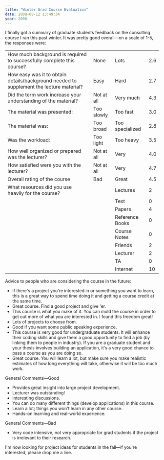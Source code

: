 ```yaml
---
title: "Winter Grad Course Evaluation"
date: 2008-08-12 13:49:34
year: 2008
---
```

I finally got a summary of graduate students feedback on the consulting course I ran this past winter.  It was pretty good overall—on a scale of 1-5, the responses were:
<table>
<tr>
<td>How much background is required to successfully complete this course?</td>
<td>None</td>
<td>Lots</td>
<td>2.6</td>
</tr>
<tr>
<td>How easy was it to obtain details/background needed to supplement the lecture material?</td>
<td>Easy</td>
<td>Hard</td>
<td>2.7</td>
</tr>
<tr>
<td>Did the term work increase your understanding of the material?</td>
<td>Not at all</td>
<td>Very much</td>
<td>4.3</td>
</tr>
<tr>
<td>The material was presented:</td>
<td>Too slowly</td>
<td>Too fast</td>
<td>3.0</td>
</tr>
<tr>
<td>The material was:</td>
<td>Too broad</td>
<td>Too specialized</td>
<td>2.8</td>
</tr>
<tr>
<td>Was the workload:</td>
<td>Too light</td>
<td>Too heavy</td>
<td>3.5</td>
</tr>
<tr>
<td>How well organized or prepared was the lecturer?</td>
<td>Not at all</td>
<td>Very</td>
<td>4.0</td>
</tr>
<tr>
<td>How satisfied were you with the lecturer?</td>
<td>Not at all</td>
<td>Very</td>
<td>4.7</td>
</tr>
<tr>
<td>Overall rating of the course</td>
<td>Bad</td>
<td>Great</td>
<td>4.5</td>
</tr>
<tr>
<td>What resources did you use heavily for the course?</td>
<td></td>
<td>Lectures</td>
<td>2</td>
</tr>
<tr>
<td></td>
<td></td>
<td>Text</td>
<td>0</td>
</tr>
<tr>
<td></td>
<td></td>
<td>Papers</td>
<td>4</td>
</tr>
<tr>
<td></td>
<td></td>
<td>Reference Books</td>
<td>0</td>
</tr>
<tr>
<td></td>
<td></td>
<td>Course Notes</td>
<td>0</td>
</tr>
<tr>
<td></td>
<td></td>
<td>Friends</td>
<td>2</td>
</tr>
<tr>
<td></td>
<td></td>
<td>Lecturer</td>
<td>2</td>
</tr>
<tr>
<td></td>
<td></td>
<td>TA</td>
<td>0</td>
</tr>
<tr>
<td></td>
<td></td>
<td>Internet</td>
<td>10</td>
</tr>
</table>
Advice to people who are considering the course in the future:
<ul>
	<li>If there's a project you're interested in or something you want to learn, this is a great way to spend time doing it and getting a course credit at the same time.</li>
	<li>Great course. Find a good project and give 'er.</li>
	<li>This course is what you make of it. You can mold the course in order to get out more of what you are interested in. I found this freedom great!</li>
	<li>Lots of projects to choose from.</li>
	<li>Good if you want some public speaking experience.</li>
	<li>This course is very good for undergraduate students. It will enhance their coding skills and give them a good opportunity to find a job (by linking them to people in industry). If you are a graduate student and your thesis involves building an application, it's a very good chance to pass a course as you are doing so.</li>
	<li>Great course. You will learn a lot, but make sure you make realistic estimates of how long everything will take, otherwise it will be too much work.</li>
</ul>
General Comments—Good
<ul>
	<li>Provides great insight into large project development.</li>
	<li>Lecturer was outstanding!</li>
	<li>Interesting discussions.</li>
	<li>You can do many different things (develop applications) in this course.</li>
	<li>Learn a lot; things you won't learn in any other course.</li>
	<li>Hands-on learning and real-world experience.</li>
</ul>
General Comments—Bad
<ul>
	<li>Very code intensive, not very appropriate for grad students if the project is irrelevant to their research.</li>
</ul>
I'm now looking for project ideas for students in the fall—if you're interested, please drop me a line.

